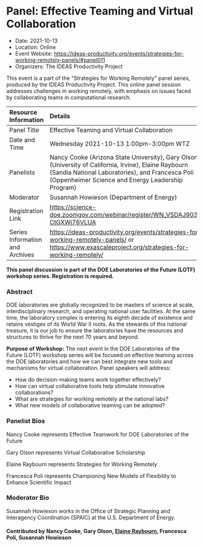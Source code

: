 # Panel: Effective Teaming and Virtual Collaboration

- Date: 2021-10-13
- Location: Online
- Event Website: https://ideas-productivity.org/events/strategies-for-working-remotely-panels/#panel011
- Organizers: The IDEAS Productivity Project
			   
This event is a part of the "Strategies for Working Remotely" 
panel series, produced by the IDEAS Productivity
Project.
This online panel session addresses challenges in working remotely, with emphasis on issues faced by collaborating teams in computational research.

Resource Information | Details
:--- | :---			   
Panel Title | Effective Teaming and Virtual Collaboration
Date and Time | Wednesday 2021-10-13  1:00pm-3:00pm WTZ 
Panelists | Nancy Cooke (Arizona State University), Gary Olson (University of California, Irvine), Elaine Raybourn (Sandia National Laboratories), and Francesca Poli (Oppenheimer Science and Energy Leadership Program)
Moderator | Susannah Howieson (Department of Energy)
Registration Link | 	<https://science-doe.zoomgov.com/webinar/register/WN_VSDAJ903Q-CtGXWj76VLUA>
Series Information and Archives | <https://ideas-productivity.org/events/strategies-for-working-remotely-panels/> or<br><https://www.exascaleproject.org/strategies-for-working-remotely/>

**This panel discussion is part of the DOE Laboratories of the Future (LOTF) workshop series. Registration is required.**

### Abstract

<p>DOE laboratories are globally recognized to be masters of science at scale, interdisciplinary research, and operating national user facilities. At the same time, the laboratory complex is entering its eighth decade of existence and retains vestiges of its World War II roots. As the stewards of this national treasure, it is our job to ensure the laboratories have the resources and structures to thrive for the next 70 years and beyond.</p>

<p><strong>Purpose of Workshop:</strong> The next event in the DOE Laboratories of the Future (LOTF) workshop series will be focused on effective teaming across the DOE laboratories and how we can best integrate new tools and mechanisms for virtual collaboration. Panel speakers will address:</p>

<ul>
  <li>How do decision-making teams work together effectively?</li>
  <li>How can virtual collaborative tools help stimulate innovative collaborations?</li>
  <li>What are strategies for working remotely at the national labs?</li>
  <li>What new models of collaborative teaming can be adopted?</li>
</ul>

### Panelist Bios
<p>Nancy Cooke represents Effective Teamwork for DOE Laboratories of the Future</p>
<p>Gary Olson represents Virtual Collaborative Scholarship</p>
<p>Elaine Raybourn represents Strategies for Working Remotely</p>
<p>Francesca Poli represents Championing New Models of Flexibility to Enhance Scientific Impact</p>

### Moderator Bio
<p>Susannah Howieson works in the Office of Strategic Planning and Interagency Coordination (SPAIC) at the U.S. Department of Energy.</p>

#### Contributed by Nancy Cooke, Gary Olson, [Elaine Raybourn](https://github.com/elaineraybourn "Elaine Raybourn's GitHub Profile"), Francesca Poli, Susannah Howieson

<!---
Publish: yes
Categories: skills
Topics: online learning
Level: 2
Prerequisites: default
Aggregate: none
--->
